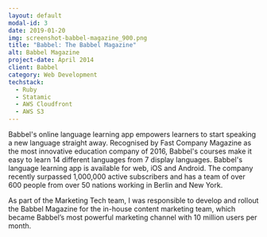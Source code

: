 ```yaml
---
layout: default
modal-id: 3
date: 2019-01-20
img: screenshot-babbel-magazine_900.png
title: "Babbel: The Babbel Magazine"
alt: Babbel Magazine
project-date: April 2014
client: Babbel
category: Web Development
techstack:
  - Ruby
  - Statamic
  - AWS Cloudfront
  - AWS S3
---
```


<p>Babbel's online language learning app empowers learners to start speaking a new language straight away. Recognised by Fast Company Magazine as the most innovative education company of 2016, Babbel's courses make it easy to learn 14 different languages from 7 display languages. Babbel's language learning app is available for web, iOS and Android. The company recently surpassed 1,000,000 active subscribers and has a team of over 600 people from over 50 nations working in Berlin and New York.</p>
<p>As part of the Marketing Tech team, I was responsible to develop and rollout the Babbel Magazine for the in-house content marketing team, which became Babbel’s most powerful marketing channel with 10 million users per month.</p>
